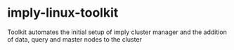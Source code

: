 # imply-linux-toolkit
Toolkit automates the initial setup of imply cluster manager and the addition of data, query and master nodes to the cluster
